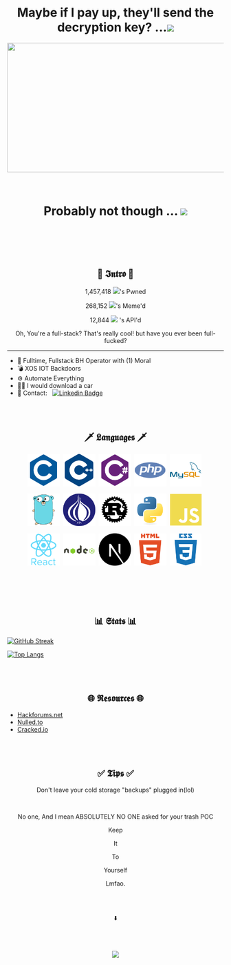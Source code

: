 <!-- Title -->
<h1 align="center">Maybe if I pay up, they'll send the decryption key? ...<img src="https://media0.giphy.com/media/WCzGme5RtmUM7Fhl9f/giphy.gif?cid=790b7611e63e420e7fa22e7f0a7ee56c0427b4d34db2ad22&rid=giphy.gif&ct=s" width="40"></h1>

<p align="center"><img src="https://media4.giphy.com/media/qdf1QyvxipVh6/giphy.gif?cid=790b7611e4f0a136312ef67a75fcd1e0870db507036510d2&rid=giphy.gif&ct=g" width="600" height="300"  /></p>

<p align="center"><img src="https://komarev.com/ghpvc/?username=7LZD&style=flat-square&color=red" alt=""></p>

<h1 align="center">Probably not though ... <img src="https://i.giphy.com/media/RlktKWfBX1RAwSTPxz/200w.webp" width="40"></h1>
<br><br><br><br>

<!-- Intro -->
<h2 align="center">👻 𝕴𝖓𝖙𝖗𝖔 👻</h2>
<p align="center">1,457,418 <img src="https://media2.giphy.com/media/Kfl09udXYhbjajJwEt/200w.webp" width="30">'s Pwned</p>
<p align="center">268,152 <img src="https://media3.giphy.com/media/7Tf2k3n2diXblLraoG/giphy.gif?cid=790b761199b83210cceea097291ca387e96738a5c4a4b61a&rid=giphy.gif&ct=s" width="30">'s Meme'd</p>
<p align="center">12,844  <img src="https://media1.giphy.com/media/DZQyphCCVVCCzTVaW1/giphy.gif?cid=790b76118a4438fbce2c58249d6b2bef2f3457e31b1595c6&rid=giphy.gif&ct=s" width="30">  's API'd</p>
<p align="center">Oh, You're a full-stack? That's really cool! but have you ever been full-fucked?</p>
 
 ---

- 👹 Fulltime, Fullstack BH Operator with (1) Moral
- 💣 XOS IOT Backdoors
- ⚙️ Automate Everything
- 🏴‍☠️ I would download a car
- 📌 Contact: &nbsp; [![Linkedin Badge](https://img.shields.io/badge/-YouFuckingCan't-blue?style=flat&logo=Linkedin&logoColor=white)](https://www.dnsleaktest.com/)
<br><br><br><br>

<!-- Languages -->
<h2 align="center">🗡️ 𝕷𝖆𝖓𝖌𝖚𝖆𝖌𝖊𝖘 🗡️</h2>

<p align="center">
<img src="https://github.com/devicons/devicon/blob/master/icons/c/c-plain.svg" title="C" alt="C" width="75" height="75"/>&nbsp;
<img src="https://github.com/devicons/devicon/blob/master/icons/cplusplus/cplusplus-plain.svg" title="C++" alt="C++" width="75" height="75"/>&nbsp;
<img src="https://github.com/devicons/devicon/blob/master/icons/csharp/csharp-plain.svg" title="C#" alt="C#" width="75" height="75"/>&nbsp;
<img src="https://github.com/devicons/devicon/blob/master/icons/php/php-plain.svg" title="PHP" alt="PHP" width="75" height="75"/>&nbsp;
<img src="https://github.com/devicons/devicon/blob/master/icons/mysql/mysql-original-wordmark.svg" title="MySQL" alt="MySQL" width="75" height="75"/>&nbsp;</p>
<p align="center">
<img src="https://github.com/devicons/devicon/blob/master/icons/go/go-original.svg" title="Go" alt="Go" width="75" height="75"/>&nbsp;
<img src="https://github.com/devicons/devicon/blob/master/icons/perl/perl-original.svg" title="Perl" alt="Perl" width="75" height="75"/>&nbsp;
<img src="https://github.com/devicons/devicon/blob/master/icons/rust/rust-plain.svg" title="Rust" alt="Rust" width="75" height="75"/>&nbsp;
<img src="https://github.com/devicons/devicon/blob/master/icons/python/python-original.svg" title="Python" alt="Python" width="75" height="75"/>&nbsp;
<img src="https://github.com/devicons/devicon/blob/master/icons/javascript/javascript-plain.svg" title="JavaScript" alt="JavaScript" width="75" height="75"/>&nbsp;</p>
<p align="center">
<img src="https://github.com/devicons/devicon/blob/master/icons/react/react-original-wordmark.svg" title="React" alt="React" width="75" height="75"/>&nbsp;
<img src="https://github.com/devicons/devicon/blob/master/icons/nodejs/nodejs-original-wordmark.svg" title="NodeJS" alt="NodeJS" width="75" height="75"/>&nbsp;
<img src="https://github.com/devicons/devicon/blob/master/icons/nextjs/nextjs-original.svg" title="NextJS" alt="NextJS" width="75" height="75"/>&nbsp;
<img src="https://github.com/devicons/devicon/blob/master/icons/html5/html5-plain-wordmark.svg" title="HTML5" alt="HTML" width="75" height="75"/>&nbsp;
<img src="https://github.com/devicons/devicon/blob/master/icons/css3/css3-plain-wordmark.svg"  title="CSS3" alt="CSS" width="75" height="75"/>&nbsp;
</p>
<br><br><br><br>

<!-- Stats -->
<h2 align="center">📊 𝕾𝖙𝖆𝖙𝖘 📊</h2>

[![GitHub Streak](http://github-readme-streak-stats.herokuapp.com?user=7LZD&theme=dark&background=000000)](https://git.io/streak-stats)

[![Top Langs](https://github-readme-stats.vercel.app/api/top-langs/?username=7LZD&layout=compact&theme=vision-friendly-dark)](https://github.com/anuraghazra/github-readme-stats)
<br><br><br><br>

<!-- Resources -->
<h2 align="center">🌐 𝕽𝖊𝖘𝖔𝖚𝖗𝖈𝖊𝖘 🌐</h2>

- [Hackforums.net](https://www.hackforums.net)
- [Nulled.to](https://www.nulled.to)
- [Cracked.io](https://www.cracked.io)
<br><br><br><br>

<!-- Tips -->
<h2 align="center">✅ 𝕿𝖎𝖕𝖘 ✅</h2>

<p align="center">Don't leave your cold storage "backups" plugged in(lol)</p>
<br>
<p align="center">No one, And I mean ABSOLUTELY NO ONE asked for your trash POC</p>
<p align="center">Keep</p>
<p align="center">It</p>
<p align="center">To</p>
<p align="center">Yourself</p>
<p align="center">Lmfao.</p>
<br><br>
<p align="center">⬇️</p>
<br><br>

<!-- Footer -->
<p align="center"><img src="https://media1.giphy.com/media/EyqBBEApAyuFJxb0qE/giphy.gif?cid=790b7611c1659f49cb21ad5e2a9b6ea49a42041148b654f3&rid=giphy.gif&ct=g" width="300"/></p>

